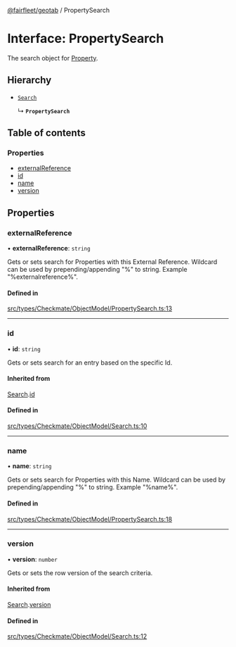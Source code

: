 [@fairfleet/geotab](../README.md) / PropertySearch

# Interface: PropertySearch

The search object for [Property](Property.md).

## Hierarchy

- [`Search`](Search.md)

  ↳ **`PropertySearch`**

## Table of contents

### Properties

- [externalReference](PropertySearch.md#externalreference)
- [id](PropertySearch.md#id)
- [name](PropertySearch.md#name)
- [version](PropertySearch.md#version)

## Properties

### externalReference

• **externalReference**: `string`

Gets or sets search for Properties with this External Reference. Wildcard can be used by prepending/appending "%" to string. Example
 "%externalreference%".

#### Defined in

[src/types/Checkmate/ObjectModel/PropertySearch.ts:13](https://github.com/fairfleet/geotab/blob/ff38bfc/src/types/Checkmate/ObjectModel/PropertySearch.ts#L13)

___

### id

• **id**: `string`

Gets or sets search for an entry based on the specific Id.

#### Inherited from

[Search](Search.md).[id](Search.md#id)

#### Defined in

[src/types/Checkmate/ObjectModel/Search.ts:10](https://github.com/fairfleet/geotab/blob/ff38bfc/src/types/Checkmate/ObjectModel/Search.ts#L10)

___

### name

• **name**: `string`

Gets or sets search for Properties with this Name. Wildcard can be used by prepending/appending "%" to string. Example
 "%name%".

#### Defined in

[src/types/Checkmate/ObjectModel/PropertySearch.ts:18](https://github.com/fairfleet/geotab/blob/ff38bfc/src/types/Checkmate/ObjectModel/PropertySearch.ts#L18)

___

### version

• **version**: `number`

Gets or sets the row version of the search criteria.

#### Inherited from

[Search](Search.md).[version](Search.md#version)

#### Defined in

[src/types/Checkmate/ObjectModel/Search.ts:12](https://github.com/fairfleet/geotab/blob/ff38bfc/src/types/Checkmate/ObjectModel/Search.ts#L12)
